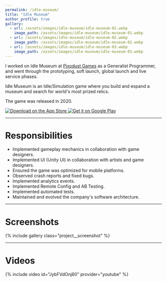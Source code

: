```yaml
---
permalink: /idle-museum/
title: "Idle Museum"
author_profile: true
gallery:
  - url: /assets/images/idle-museum/idle-museum-01.webp
    image_path: /assets/images/idle-museum/idle-museum-01.webp
  - url: /assets/images/idle-museum/idle-museum-02.webp
    image_path: /assets/images/idle-museum/idle-museum-02.webp
  - url: /assets/images/idle-museum/idle-museum-03.webp
    image_path: /assets/images/idle-museum/idle-museum-03.webp
---
```

I worked on Idle Museum at [Pixodust Games](https://pixodust.com/) as a Generalist Programmer, and went through the prototyping, soft launch, global launch and live service phases.

Idle Museum is an Idle/Simulation game where you build and expand a museum and search for world's most prized relics.

The game was released in 2020.

<div class="project__links">
    <a class="app-store" href="https://apps.apple.com/us/app/idle-museum-tycoon-art-empire/id1531189104?itsct=apps_box_badge&amp;itscg=30200" target="_blank" rel="noopener noreferrer">
        <img src="https://tools.applemediaservices.com/api/badges/download-on-the-app-store/black/en-us?size=250x83&amp;releaseDate=1612224000" alt="Download on the App Store">
    </a>
    <a class="google-play" href="https://play.google.com/store/apps/details?id=com.pixodust.games.idle.museum.tycoon.empire.art.history&pcampaignid=pcampaignidMKT-Other-global-all-co-prtnr-py-PartBadge-Mar2515-1" target="_blank" rel="noopener noreferrer">
        <img alt="Get it on Google Play" src="https://play.google.com/intl/en_us/badges/static/images/badges/en_badge_web_generic.png"/>
    </a>
</div>

<hr>

# Responsibilities
- Implemented gameplay mechanics in collaboration with game designers.
- Implemented UI (Unity UI) in collaboration with artists and game designers.
- Ensured the game was optimized for mobile platforms.
- Observed crash reports and fixed bugs.
- Implemented analytics events.
- Implemented Remote Config and AB Testing.
- Implemented automated tests.
- Maintained and evolved the company's software architecture.

<hr>

# Screenshots

{% include gallery class="project__screenshot" %}

<hr>

# Videos
{% include video id="JybFVdOnj60" provider="youtube" %}
